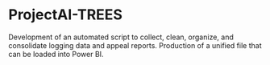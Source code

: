 # ProjectAI-TREES
Development of an automated script to collect, clean, organize, and consolidate logging data and appeal reports.  Production of a unified file that can be loaded into Power BI.
